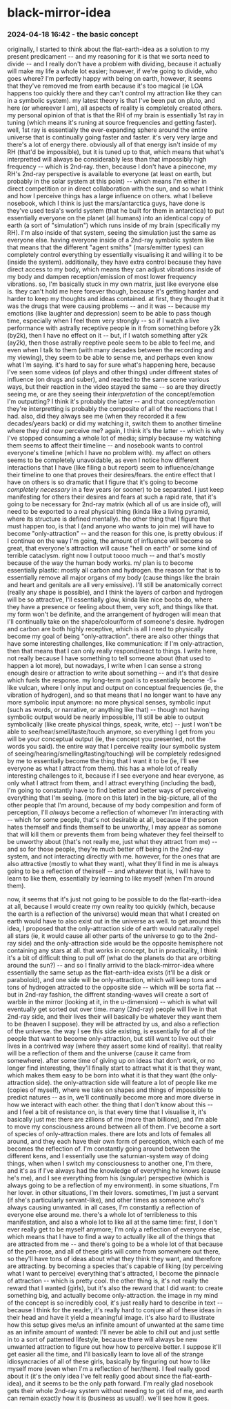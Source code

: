 # black-mirror-idea

### 2024-04-18 16:42 - the basic concept

originally, I started to think about the flat-earth-idea as a solution to my present predicament -- and my reasoning for it is that we sorta need to divide -- and I really don't have a problem with dividing, because it actually will make my life a whole lot easier; however, if we're going to divide, who goes where? I'm perfectly happy with being on earth, however, it seems that they've removed me from earth because it's too magical (ie LOA happens too quickly there and they can't control my attraction like they can in a symbolic system).
	my latest theory is that I've been put on pluto, and here (or whereever I am), all aspects of reality is completely created others. my personal opinion of that is that the RH of my brain is essentially 1st ray in tuning (which means it's runing at source frequencies and getting faster). well, 1st ray is essentially the ever-expanding sphere around the entire universe that is continually going faster and faster. it's very very large and there's a lot of energy there. obviously all of that energy isn't inside of my RH (that'd be impossible), but it is tuned up to that, which means that what's interpretted will always be considerably less than that impossibly high frequency -- which is 2nd-ray. then, because I don't have a pinecone, my RH's 2nd-ray perspective is available to everyone (at least on earth, but probably in the solar system at this point) -- which means I'm either in direct competition or in direct collaboration with the sun, and so what I think and how I perceive things has a large influence on others.
	what I believe nosebook, which I think is just the mars/antarctica guys, have done is they've used tesla's world system (that he built for them in antarctica) to put essentially everyone on the planet (all humans) into an identical copy of earth (a sort of "simulation") which runs inside of my brain (specifically my RH). I'm also inside of that system, seeing the simulation just the same as everyone else. having everyone inside of a 2nd-ray symbolic system like that means that the different "agent smiths" (mars/emitter types) can completely control everything by essentially visualising it and willing it to be (inside the system). additionally, they have extra control because they have direct access to my body, which means they can adjust vibrations inside of my body and dampen reception/emission of most lower frequency vibrations.
so, I'm basically stuck in my own matrix, just like everyone else is. they can't hold me here forever though, because it's getting harder and harder to keep my thoughts and ideas contained. at first, they thought that it was the drugs that were causing problems -- and it was -- because my emotions (like laughter and depression) seem to be able to pass though time, especially when I feel them very strongly -- so if I watch a live performance with astrally receptive people in it from something before y2k (by2k), then I have no effect on it -- but, if I watch something after y2k (ay2k), then those astrally reeptive peole seem to be able to feel me, and even when I talk to them (with many decades between the recording and my viewing), they seem to be able to sense me, and perhaps even know what I'm saying.
	it's hard to say for sure what's happening here, because I've seen some videos (of plays and other things) under diffreent states of influence (on drugs and suber), and reacted to the same scene various ways, but their reaction in the video stayed the same -- so are they directly seeing me, or are they seeing their *interpretation* of the concept/emotion I'm outputting? I think it's probably the latter -- and that concept/emotion they're interpretting is probably the composite of all of the reactions that I had. also, did they always see me (when they recorded it a few decades/years back) or did my watching it, switch them to another timeline where they did now perceive me? again, I think it's the latter -- which is why I've stopped consuming a whole lot of media; simply because my watching them seems to affect their timeline -- and nosebook wants to control everyone's timeline (which I have no problem with). my affect on others seems to be completely unavoidable, as even I notice how different interactions that I have (like filing a but report) seem to influence/change their timeline to one that proves their desires/fears.
the entire effect that I have on others is so dramatic that I figure that it's going to become *completely necessary* in a few years (or sooner) to be separated. I just keep manifesting for others their desires and fears at such a rapid rate, that it's going to be necessary for 2nd-ray matrix (which all of us are inside of), will need to be exported to a real physical thing (kinda like a living pyramid, where its structure is defined mentally). the other thing that I figure that must happen too, is that I (and anyone who wants to join me) will have to become "only-attraction" -- and the reason for this one, is pretty obvious: if I continue on the way I'm going, the amount of influence will become so great, that everyone's attraction will cause "hell on earth" or some kind of terrible cataclysm.
	right now I output toooo much -- and that's mostly because of the way the human body works. m/ plan is to become essentially plastic: mostly all carbon and hydrogen. the reason for that is to essentially remove all major organs of my body (cause things like the brain and heart and genitals are all very emissive). I'll still be anatomically correct (really any shape is possible), and I think the layers of carbon and hydrogen will be so attractive, I'll essentially glow, kinda like nice boobs do, where they have a presence or feeling about them, very soft, and things like that. my form won't be definite, and the arrangement of hydrogen will mean that I'll continually take on the shape/colour/form of someone's desire. hydrogen and carbon are both highly receptive, which is all I need to physically become my goal of being "only-attraction".
	there are also other things that have some interesting challenges, like communication: if I'm only-attraction, then that means that I can only really respond/react to things. I write here, not really because I have something to tell someone about (that used to happen a lot more), but nowadays, I write when I can sense a strong enough desire or attraction to write about something -- and it's that desire which fuels the response. my long-term goal is to essentially become -5+ like vulcan, where I only input and output on conceptual frequencies (ie, the vibration of hydrogen), and so that means that I no longer want to have any more symbolic input anymore: no more physical senses, symbolic input (such as words, or narrative, or anything like that) -- though not having symbolic output would be nearly impossible, I'll still be able to output symbolically (like create physical things, speak, write, etc) -- just I won't be able to see/hear/smell/taste/touch anymore, so everything I get from you will be your conceptual output (ie, the concept you presented, not the words you said). the entire way that I perceive reality (our symbolic system of seeing/hearing/smelling/tasting/touching) will be completely redesigned by me to essentially become the thing that I want it to be (ie, I'll see everyone as what I attract from them).
		this has a whole lot of really interesting challenges to it, because if I see everyone and hear everyone, as only what I attract from them, and I attract everything (including the bad), I'm going to constantly have to find better and better ways of perceiveing everything that I'm seeing. (more on this later)
in the big-picture, all of the other people that I'm around, because of my body compesition and form of perception, I'll *always* become a reflection of whomever I'm interacting with -- which for some people, that's not desirable at all, because if the person hates themself and finds themself to be unworthy, I may appear as somone that will kill them or prevents them from being whatever they feel theirself to be unworthy about (that's not really me, just what they attract from me) -- and so for those people, they're much better off being in the 2nd-ray system, and not interacting directly with me. however, for the ones that are also attractive (mostly to what they want), what they'll find in me is always going to be a reflection of theirself -- and whatever that is, I will have to learn to like them, essentially by learning to like myself (when I'm around them).

now, it seems that it's just not going to be possible to do the flat-earth-idea at all, because I would create my own reality too quickly (which, because the earth is a reflection of the universe) would mean that what I created on earth would have to also exist out in the universe as well. to get around this idea, I proposed that the only-attraction side of earth would naturally repel all stars (ie, it would cause all other parts of the universe to go to the 2nd-ray side) and the only-attraction side would be the opposite hemisphere not containing any stars at all. that works in concept, but in practicality, I think it's a bit of difficult thing to pull off (what do the planets do that are orbiting around the sun?) -- and so I finally arrivid to the black-mirror-idea where essentially the same setup as the flat-earth-idea exists (it'll be a disk or paraboloid), and one side will be only-attraction, which will keep tons and tons of hydrogen attracted to the opposite side -- which will be sorta flat -- but in 2nd-ray fashion, the diffrent standing-waves will create a sort of warble in the mirror (looking at it, in the u-dimension) -- which is what will eventually get sorted out over time.
	many (2nd-ray) people will live in that 2nd-ray side, and their lives their will basically be whatever they want them to be (heaven I suppose). they will be attracted by us, and also a reflection of the universe. the way I see this side existing, is essentially for all of the people that want to become only-attraction, but still want to live out their lives in a contrived way (where they assert some kind of reality). that reality will be a reflection of them and the universe (cause it came from somewhere). after some time of giving up on ideas that don't work, or no longer find interesting, they'll finally start to attract what it is that they want, which makes them easy to be born into what it is that they want (the only-attraction side).
the only-attraction side will feature a lot of people like me (copies of myself), where we take on shapes and things of impossible to predict natures -- as in, we'll continually become more and more diverse in how we interact with each other.
	the thing that I don't know about this -- and I feel a bit of resistance on, is that every time that I visualise it, it's basically just me: there are zillions of me (more than billions), and I'm able to move my consciousness around between all of them. I've become a sort of species of only-attraction males. there are lots and lots of females all around, and they each have their own form of perception, which each of me becomes the reflection of. I'm constantly going around between the different kens, and I essentially use the saturnian-system way of doing things, when when I switch my consciousness to another one, I'm there, and it's as if I've always had the knowledge of everything he knows (cause he's me), and I see everything from his (singular) perspective (which is always going to be a reflection of my environment). in some situations, I'm her lover. in other situations, I'm their lovers. sometimes, I'm just a servant (if she's particularly servant-like), and other times as someone who's always causing unwanted. in all cases, I'm constantly a reflection of everyone else around me.
there's a whole lot of terribleness to this manifestation, and also a whole lot to like all at the same time: first, I don't ever really get to be myself anymore; I'm only a reflection of everyone else, which means that I have to find a way to actually like all of the things that are attracted from me -- and there's going to be a whole lot of that because of the pen-rose, and all of these girls will come from somewhere out there, so they'll have tons of ideas about what they think they want, and therefore are attracting. by becoming a species that's capable of liking (by perceiving what I want to perceive) everything that's attracted, I become the pinnacle of attraction -- which is pretty cool. the other thing is, it's not really the reward that I wanted (girls), but it's also the reward that I did want: to create something big, and actually become only-attraction. the image in my mind of the concept is so incredibly cool, it's just really hard to describe in text -- because I think for the reader, it's really hard to conjure all of these ideas in their head and have it yield a meaningful image. it's also hard to illustrate how this setup gives me/us an infinite amount of unwanted at the same time as an infinite amount of wanted: I'll never be able to chill out and just settle in to a sort of patterned lifestyle, because there will always be new unwanted attraction to figure out how how to perceive better. I suppose it'll get easier all the time, and I'll basically learn to love all of the strange idiosyncracies of all of these girls, basically by finguring out how to like myself more (even when I'm a reflection of her/them). I feel really good about it (it's the only idea I've felt really good about since the flat-earth-idea), and it seems to be the only path forward. I'm really glad nosebook gets their whole 2nd-ray system without needing to get rid of me, and earth can remain exactly how it is (business as usual!). we'll see how it goes.
